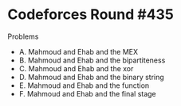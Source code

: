 # Codeforces Round \#435

Problems
* A. Mahmoud and Ehab and the MEX
* B. Mahmoud and Ehab and the bipartiteness
* C. Mahmoud and Ehab and the xor
* D. Mahmoud and Ehab and the binary string
* E. Mahmoud and Ehab and the function
* F. Mahmoud and Ehab and the final stage
